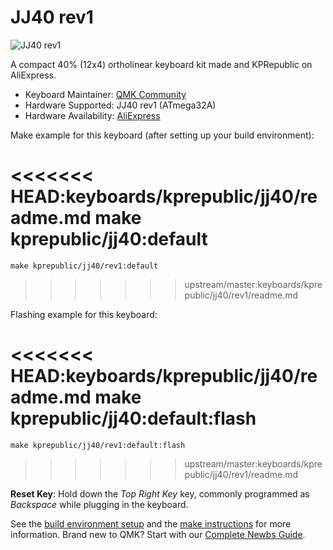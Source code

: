 # JJ40 rev1

![JJ40 rev1](https://ae01.alicdn.com/kf/HTB18bq6bOERMeJjSspiq6zZLFXar.jpg?size=359506&height=562&width=750&hash=663a22d0109e2416ec8f54a7658686da)

A compact 40% (12x4) ortholinear keyboard kit made and KPRepublic on AliExpress.

* Keyboard Maintainer: [QMK Community](https://github.com/qmk)
* Hardware Supported: JJ40 rev1 (ATmega32A)
* Hardware Availability: [AliExpress](https://www.aliexpress.com/store/product/jj40-Custom-Mechanical-Keyboard-40-PCB-programmed-40-planck-layouts-bface-firmware-gh40/3034003_32828781103.html)

Make example for this keyboard (after setting up your build environment):

<<<<<<< HEAD:keyboards/kprepublic/jj40/readme.md
    make kprepublic/jj40:default
=======
    make kprepublic/jj40/rev1:default
>>>>>>> upstream/master:keyboards/kprepublic/jj40/rev1/readme.md

Flashing example for this keyboard:

<<<<<<< HEAD:keyboards/kprepublic/jj40/readme.md
    make kprepublic/jj40:default:flash
=======
    make kprepublic/jj40/rev1:default:flash
>>>>>>> upstream/master:keyboards/kprepublic/jj40/rev1/readme.md

**Reset Key**: Hold down the *Top Right Key* key, commonly programmed as *Backspace* while plugging in the keyboard.

See the [build environment setup](https://docs.qmk.fm/#/getting_started_build_tools) and the [make instructions](https://docs.qmk.fm/#/getting_started_make_guide) for more information. Brand new to QMK? Start with our [Complete Newbs Guide](https://docs.qmk.fm/#/newbs).
